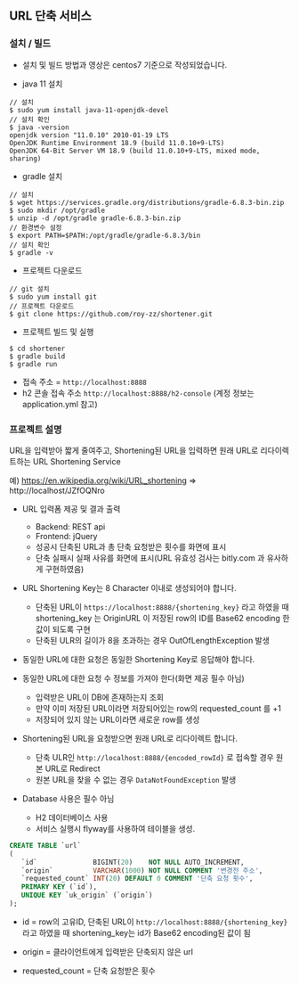## URL 단축 서비스

### 설치 / 빌드
* 설치 및 빌드 방법과 영상은 centos7 기준으로 작성되었습니다.

* java 11 설치
```console
// 설치
$ sudo yum install java-11-openjdk-devel
// 설치 확인
$ java -version
openjdk version "11.0.10" 2010-01-19 LTS
OpenJDK Runtime Environment 18.9 (build 11.0.10+9-LTS)
OpenJDK 64-Bit Server VM 18.9 (build 11.0.10+9-LTS, mixed mode, sharing)
```

* gradle 설치
```console
// 설치
$ wget https://services.gradle.org/distributions/gradle-6.8.3-bin.zip
$ sudo mkdir /opt/gradle
$ unzip -d /opt/gradle gradle-6.8.3-bin.zip
// 환경변수 설정
$ export PATH=$PATH:/opt/gradle/gradle-6.8.3/bin
// 설치 확인
$ gradle -v
```

* 프로젝트 다운로드
```console
// git 설치
$ sudo yum install git
// 프로젝트 다운로드
$ git clone https://github.com/roy-zz/shortener.git
```

* 프로젝트 빌드 및 실행
```console
$ cd shortener
$ gradle build
$ gradle run
```

* 접속 주소 = `http://localhost:8888`
* h2 콘솔 접속 주소 `http://localhost:8888/h2-console` (계정 정보는 application.yml 참고)

### 프로젝트 설명
URL을 입력받아 짧게 줄여주고, Shortening된 URL을 입력하면 원래 URL로 리다이렉트하는 URL Shortening Service

예) https://en.wikipedia.org/wiki/URL_shortening => http://localhost/JZfOQNro

* URL 입력폼 제공 및 결과 출력

  - Backend: REST api
  - Frontend: jQuery
  - 성공시 단축된 URL과 총 단축 요청받은 횟수를 화면에 표시
  - 단축 실패시 실패 사유를 화면에 표시(URL 유효성 검사는 bitly.com 과 유사하게 구현하였음)
  
* URL Shortening Key는 8 Character 이내로 생성되어야 합니다.

  - 단축된 URL이 `https://localhost:8888/{shortening_key}` 라고 하였을 때 shortening_key 는 OriginURL 이 저장된 row의 ID를 Base62 encoding 한 값이 되도록 구현
  - 단축된 ULR의 길이가 8을 초과하는 경우 OutOfLengthException 발생
  
* 동일한 URL에 대한 요청은 동일한 Shortening Key로 응답해야 합니다.
* 동일한 URL에 대한 요청 수 정보를 가져야 한다(화면 제공 필수 아님)  

  - 입력받은 URL이 DB에 존재하는지 조회
  - 만약 이미 저장된 URL이라면 저장되어있는 row의 requested_count 를 +1
  - 저장되어 있지 않는 URL이라면 새로운 row를 생성 
  
* Shortening된 URL을 요청받으면 원래 URL로 리다이렉트 합니다.

  - 단축 ULR인 `http://localhost:8888/{encoded_rowId}` 로 접속할 경우 원본 URL로 Redirect
  - 원본 URL을 찾을 수 없는 경우 `DataNotFoundException` 발생
   
* Database 사용은 필수 아님

  - H2 데이터베이스 사용
  - 서비스 실행시 flyway를 사용하여 테이블을 생성.
  
 ```sql
CREATE TABLE `url`
(
    `id`              BIGINT(20)    NOT NULL AUTO_INCREMENT,
    `origin`          VARCHAR(1000) NOT NULL COMMENT '변경전 주소',
    `requested_count` INT(20) DEFAULT 0 COMMENT '단축 요청 횟수',
    PRIMARY KEY (`id`),
    UNIQUE KEY `uk_origin` (`origin`)
); 
```
* id = row의 고유ID, 단축된 URL이 `http://localhost:8888/{shortening_key}` 라고 하였을 때 shortening_key는 id가 Base62 encoding된 값이 됨

* origin = 클라이언트에게 입력받은 단축되지 않은 url

* requested_count = 단축 요청받은 횟수 